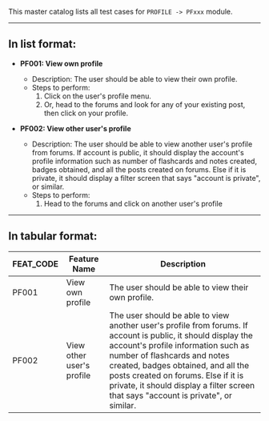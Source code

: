 This master catalog lists all test cases for `PROFILE -> PFxxx` module.

---

## In list format:

- **PF001: View own profile**

  - Description: The user should be able to view their own profile.
  - Steps to perform:
    1. Click on the user's profile menu.
    2. Or, head to the forums and look for any of your existing post, then click on your profile.

- **PF002: View other user's profile**
  - Description: The user should be able to view another user's profile from forums. If account is public, it should display the account's profile information such as number of flashcards and notes created, badges obtained, and all the posts created on forums. Else if it is private, it should display a filter screen that says "account is private", or similar.
  - Steps to perform:
    1. Head to the forums and click on another user's profile

---

## In tabular format:

| FEAT_CODE | Feature Name              | Description                                                                                                                                                                                                                                                                                                                                              |
| --------- | ------------------------- | -------------------------------------------------------------------------------------------------------------------------------------------------------------------------------------------------------------------------------------------------------------------------------------------------------------------------------------------------------- |
| PF001     | View own profile          | The user should be able to view their own profile.                                                                                                                                                                                                                                                                                                       |
| PF002     | View other user's profile | The user should be able to view another user's profile from forums. If account is public, it should display the account's profile information such as number of flashcards and notes created, badges obtained, and all the posts created on forums. Else if it is private, it should display a filter screen that says "account is private", or similar. |
